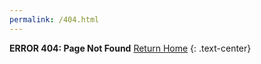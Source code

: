 ```yaml
---
permalink: /404.html
---
```


**ERROR 404: Page Not Found**
[Return Home](https://imskully.github.io/ImSkully/)
{: .text-center}